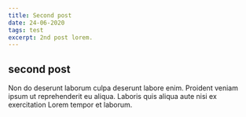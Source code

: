 ```yaml
---
title: Second post
date: 24-06-2020
tags: test
excerpt: 2nd post lorem.
---
```

## second post

Non do deserunt laborum culpa deserunt labore enim. Proident veniam ipsum ut reprehenderit eu aliqua. Laboris quis aliqua aute nisi ex exercitation Lorem tempor et laborum.